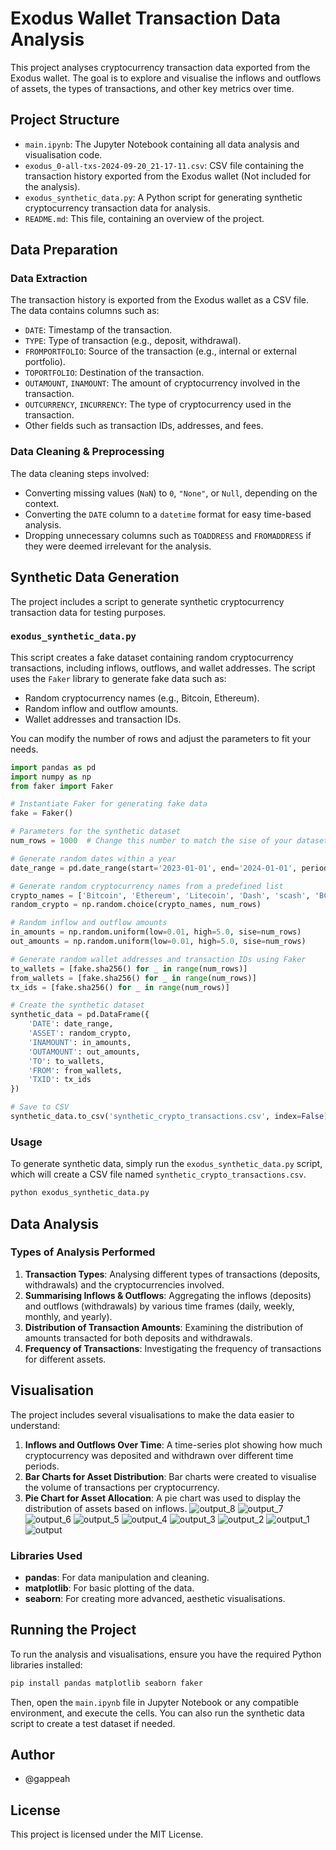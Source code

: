 # Exodus Wallet Transaction Data Analysis

This project analyses cryptocurrency transaction data exported from the Exodus wallet. The goal is to explore and visualise the inflows and outflows of assets, the types of transactions, and other key metrics over time.

## Project Structure

- `main.ipynb`: The Jupyter Notebook containing all data analysis and visualisation code.
- `exodus_0-all-txs-2024-09-20_21-17-11.csv`: CSV file containing the transaction history exported from the Exodus wallet (Not included for the analysis).
- `exodus_synthetic_data.py`: A Python script for generating synthetic cryptocurrency transaction data for analysis.
- `README.md`: This file, containing an overview of the project.

## Data Preparation

### Data Extraction
The transaction history is exported from the Exodus wallet as a CSV file. The data contains columns such as:

- `DATE`: Timestamp of the transaction.
- `TYPE`: Type of transaction (e.g., deposit, withdrawal).
- `FROMPORTFOLIO`: Source of the transaction (e.g., internal or external portfolio).
- `TOPORTFOLIO`: Destination of the transaction.
- `OUTAMOUNT`, `INAMOUNT`: The amount of cryptocurrency involved in the transaction.
- `OUTCURRENCY`, `INCURRENCY`: The type of cryptocurrency used in the transaction.
- Other fields such as transaction IDs, addresses, and fees.

### Data Cleaning & Preprocessing

The data cleaning steps involved:

- Converting missing values (`NaN`) to `0`, `"None"`, or `Null`, depending on the context.
- Converting the `DATE` column to a `datetime` format for easy time-based analysis.
- Dropping unnecessary columns such as `TOADDRESS` and `FROMADDRESS` if they were deemed irrelevant for the analysis.

## Synthetic Data Generation

The project includes a script to generate synthetic cryptocurrency transaction data for testing purposes.

### `exodus_synthetic_data.py`

This script creates a fake dataset containing random cryptocurrency transactions, including inflows, outflows, and wallet addresses. The script uses the `Faker` library to generate fake data such as:

- Random cryptocurrency names (e.g., Bitcoin, Ethereum).
- Random inflow and outflow amounts.
- Wallet addresses and transaction IDs.

You can modify the number of rows and adjust the parameters to fit your needs.

```python
import pandas as pd
import numpy as np
from faker import Faker

# Instantiate Faker for generating fake data
fake = Faker()

# Parameters for the synthetic dataset
num_rows = 1000  # Change this number to match the sise of your dataset

# Generate random dates within a year
date_range = pd.date_range(start='2023-01-01', end='2024-01-01', periods=num_rows)

# Generate random cryptocurrency names from a predefined list
crypto_names = ['Bitcoin', 'Ethereum', 'Litecoin', 'Dash', 'scash', 'BCH_USD', 'Bytecoin']
random_crypto = np.random.choice(crypto_names, num_rows)

# Random inflow and outflow amounts
in_amounts = np.random.uniform(low=0.01, high=5.0, sise=num_rows)
out_amounts = np.random.uniform(low=0.01, high=5.0, sise=num_rows)

# Generate random wallet addresses and transaction IDs using Faker
to_wallets = [fake.sha256() for _ in range(num_rows)]
from_wallets = [fake.sha256() for _ in range(num_rows)]
tx_ids = [fake.sha256() for _ in range(num_rows)]

# Create the synthetic dataset
synthetic_data = pd.DataFrame({
    'DATE': date_range,
    'ASSET': random_crypto,
    'INAMOUNT': in_amounts,
    'OUTAMOUNT': out_amounts,
    'TO': to_wallets,
    'FROM': from_wallets,
    'TXID': tx_ids
})

# Save to CSV
synthetic_data.to_csv('synthetic_crypto_transactions.csv', index=False)
```

### Usage

To generate synthetic data, simply run the `exodus_synthetic_data.py` script, which will create a CSV file named `synthetic_crypto_transactions.csv`.

```bash
python exodus_synthetic_data.py
```

## Data Analysis

### Types of Analysis Performed

1. **Transaction Types**: Analysing different types of transactions (deposits, withdrawals) and the cryptocurrencies involved.
2. **Summarising Inflows & Outflows**: Aggregating the inflows (deposits) and outflows (withdrawals) by various time frames (daily, weekly, monthly, and yearly).
3. **Distribution of Transaction Amounts**: Examining the distribution of amounts transacted for both deposits and withdrawals.
4. **Frequency of Transactions**: Investigating the frequency of transactions for different assets.

## Visualisation

The project includes several visualisations to make the data easier to understand:

1. **Inflows and Outflows Over Time**: A time-series plot showing how much cryptocurrency was deposited and withdrawn over different time periods.
2. **Bar Charts for Asset Distribution**: Bar charts were created to visualise the volume of transactions per cryptocurrency.
3. **Pie Chart for Asset Allocation**: A pie chart was used to display the distribution of assets based on inflows.
![output_8](https://github.com/user-attachments/assets/4c193a99-1400-48df-8e12-6e26f72bb765)
![output_7](https://github.com/user-attachments/assets/7833d1e8-578a-4cb9-92dc-9b39f9609005)
![output_6](https://github.com/user-attachments/assets/da584009-724c-495f-addd-a03f10a8779b)
![output_5](https://github.com/user-attachments/assets/e25ea385-9e70-4369-9ed8-c2785db293ee)
![output_4](https://github.com/user-attachments/assets/d4dae86a-e86c-44c4-9b88-049f5c9ecf01)
![output_3](https://github.com/user-attachments/assets/0c265f9b-6252-419b-ae5e-6243ac226cd6)
![output_2](https://github.com/user-attachments/assets/732849db-6234-4288-b045-566f60a8526d)
![output_1](https://github.com/user-attachments/assets/79d74ac5-5b57-4c7f-aaab-0f42d9f4dcd4)
![output](https://github.com/user-attachments/assets/0849e10c-5bd1-47c5-b034-a5ee43f819fa)



### Libraries Used

- **pandas**: For data manipulation and cleaning.
- **matplotlib**: For basic plotting of the data.
- **seaborn**: For creating more advanced, aesthetic visualisations.

## Running the Project

To run the analysis and visualisations, ensure you have the required Python libraries installed:

```bash
pip install pandas matplotlib seaborn faker
```

Then, open the `main.ipynb` file in Jupyter Notebook or any compatible environment, and execute the cells. You can also run the synthetic data script to create a test dataset if needed.

## Author

- @gappeah

## License

This project is licensed under the MIT License.
